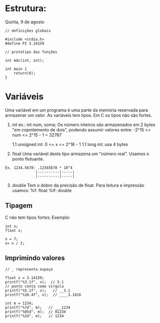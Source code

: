 # Estrutura:

Quinta, 9 de agosto

```
// definições globais

#include <stdio.h>
#define PI 3.14159

// protótipo das funções

int mdc(int, int);

int main {
    return(0);
}
```

# Variáveis
Uma variável em um programa é uma parte da memória reservada para armazenar um valor. As variáveis tem tipos. Em C os tipos não são fortes.

1. int
ex.: int num, soma;
Os número inteiros são armazenados em 2 bytes "em copmlemento de dois", podendo assumir valores entre:
-2^15 <= num <= 2^15 - 1 = 32767

    1.1 unsigned int: 0 <= x <= 2^16 - 1
    1.1 long int: usa 4 bytes

2. float
Uma variável deste tipo armazena um "número real". Usamos o ponto flutuante.
```
Ex. 1234.5678: .12345678 * 10^4
              |----------|-----|
              |----------|-----|
```

3. double
Tem o dobro da precisão de float. Para leitura e impressão usamos:
%f:  float
%lf: double

## Tipagem
C não tem tipos fortes:
Exemplo:
```
int n;
float x;

n = 7;
x= n / 2;
```

## Imprimindo valores
```
// _ representa espaço

float x = 3.14159;
printf("%3.1f", x);  // 3.1
// ponto conta como vírgula
printf("%5.1f", x);   // __3.1
printf("%10.4f", x);  // ____3.1416

int m = 1234;
printf("%7d", m);   // ___1234
printf("%05d", m);  // 01234
printf("%2d", m);   // 1234
```
